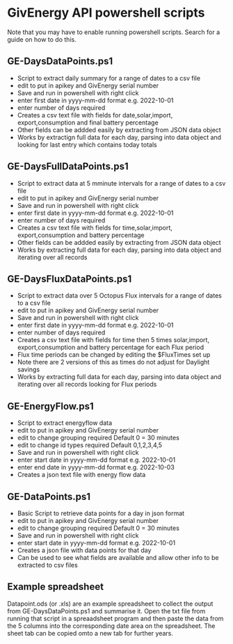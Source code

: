 # GivEnergy API powershell scripts

Note that you may have to enable running powershell scripts. Search for a guide on how to do this.

## GE-DaysDataPoints.ps1
- Script to extract daily summary for a range of dates to a csv file
- edit to put in apikey and GivEnergy serial number
- Save and run in powershell with right click
- enter first date in yyyy-mm-dd format e.g. 2022-10-01
- enter number of days required
- Creates a csv text file with fields for date,solar,import, export,consumption and final battery percentage
- Other fields can be addded easily by extracting from JSON data object 
- Works by extractign full data for each day, parsing into data object and looking for last entry which contains today totals

## GE-DaysFullDataPoints.ps1
- Script to extract data at 5 mminute intervals for a range of dates to a csv file
- edit to put in apikey and GivEnergy serial number
- Save and run in powershell with right click
- enter first date in yyyy-mm-dd format e.g. 2022-10-01
- enter number of days required
- Creates a csv text file with fields for time,solar,import, export,consumption and battery percentage
- Other fields can be addded easily by extracting from JSON data object 
- Works by extracting full data for each day, parsing into data object and iterating over all records

## GE-DaysFluxDataPoints.ps1
- Script to extract data over 5 Octopus Flux intervals for a range of dates to a csv file
- edit to put in apikey and GivEnergy serial number
- Save and run in powershell with right click
- enter first date in yyyy-mm-dd format e.g. 2022-10-01
- enter number of days required
- Creates a csv text file with fields for time then 5 times solar,import, export,consumption and battery percentage for each Flux period
- Flux time periods can be changed by editing the $FluxTimes set up
- Note there are 2 versions of this as times do not adjust for Daylight savings 
- Works by extracting full data for each day, parsing into data object and iterating over all records looking for Flux periods

## GE-EnergyFlow.ps1
- Script to extract energyflow data
- edit to put in apikey and GivEnergy serial number
- edit to change grouping required Default 0 = 30 minutes
- edit to change id types required Default 0,1,2,3,4,5
- Save and run in powershell with right click
- enter start date in yyyy-mm-dd format e.g. 2022-10-01
- enter end date in yyyy-mm-dd format e.g. 2022-10-03
- Creates a json text file with energy flow data

## GE-DataPoints.ps1
- Basic Script to retrieve data points for a day in json format
- edit to put in apikey and GivEnergy serial number
- edit to change grouping required Default 0 = 30 minutes
- Save and run in powershell with right click
- enter start date in yyyy-mm-dd format e.g. 2022-10-01
- Creates a json file with data points for that day
- Can be used to see what fields are available and allow other info to be extracted to csv files

## Example spreadsheet
Datapoint.ods (or .xls) are an example spreadsheet to collect the output from GE-DaysDataPoints.ps1
and summarise it. Open the txt file from running that script in a spreaadsheet program and then paste
the data from the 5 columns into the corresponding date area on the spreadsheet.
The sheet tab can be copied omto a new tab for further years.